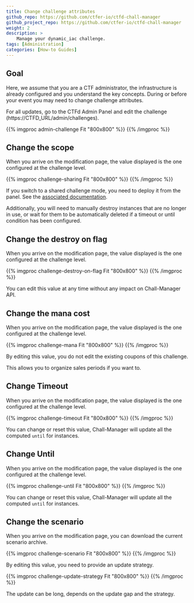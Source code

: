 ```yaml
---
title: Change challenge attributes
github_repo: https://github.com/ctfer-io/ctfd-chall-manager
github_project_repo: https://github.com/ctfer-io/ctfd-chall-manager
weight: 2
description: >
    Manage your dynamic_iac challenge.
tags: [Administration]
categories: [How-to Guides]
---
```


## Goal 
Here, we assume that you are a CTF administrator, the infrastructure is already configured and you understand the key concepts.
During or before your event you may need to change challenge attributes.

For all updates, go to the CTFd Admin Panel and edit the challenge (https://CTFD_URL/admin/challenges).

{{% imgproc admin-challenge Fit "800x800" %}}
{{% /imgproc %}}


## Change the scope
When you arrive on the modification page, the value displayed is the one configured at the challenge level.

{{% imgproc challenge-sharing Fit "800x800" %}}
{{% /imgproc %}}

If you switch to a shared challenge mode, you need to deploy it from the panel. See the [associated documentation](docs/ctfd-chall-manager/guides/panel/#deploy-a-shared-instance).

Additionally, you will need to manually destroy instances that are no longer in use, or wait for them to be automatically deleted if a timeout or until condition has been configured.

## Change the destroy on flag 
When you arrive on the modification page, the value displayed is the one configured at the challenge level.

{{% imgproc challenge-destroy-on-flag Fit "800x800" %}}
{{% /imgproc %}}

You can edit this value at any time without any impact on Chall-Manager API.

## Change the mana cost
When you arrive on the modification page, the value displayed is the one configured at the challenge level.

{{% imgproc challenge-mana Fit "800x800" %}}
{{% /imgproc %}}

By editing this value, you do not edit the existing coupons of this challenge. 

This allows you to organize sales periods if you want to.

## Change Timeout 
When you arrive on the modification page, the value displayed is the one configured at the challenge level.

{{% imgproc challenge-timeout Fit "800x800" %}}
{{% /imgproc %}}

You can change or reset this value, Chall-Manager will update all the computed `until` for instances. 

## Change Until 
When you arrive on the modification page, the value displayed is the one configured at the challenge level.

{{% imgproc challenge-until Fit "800x800" %}}
{{% /imgproc %}}

You can change or reset this value, Chall-Manager will update all the computed `until` for instances. 

## Change the scenario
When you arrive on the modification page, you can download the current scenario archive.

{{% imgproc challenge-scenario Fit "800x800" %}}
{{% /imgproc %}}

By editing this value, you need to provide an update strategy.

{{% imgproc challenge-update-strategy Fit "800x800" %}}
{{% /imgproc %}}

The update can be long, depends on the update gap and the strategy.
